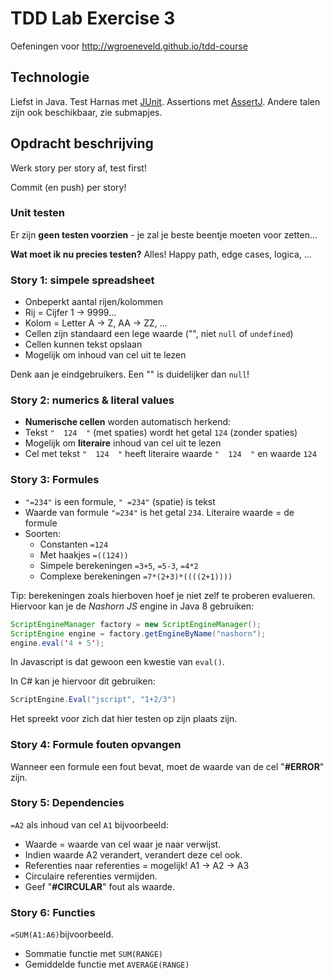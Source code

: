
# TDD Lab Exercise 3

Oefeningen voor http://wgroeneveld.github.io/tdd-course

## Technologie

Liefst in Java. Test Harnas met [JUnit](https://github.com/junit-team/junit4/wiki/Getting-started). Assertions met [AssertJ](http://joel-costigliola.github.io/assertj/).
Andere talen zijn ook beschikbaar, zie submapjes. 


## Opdracht beschrijving

Werk story per story af, test first!

Commit (en push) per story!

### Unit testen

Er zijn **geen testen voorzien** - je zal je beste beentje moeten voor zetten...

**Wat moet ik nu precies testen?** Alles! Happy path, edge cases, logica, ...

### Story 1: simpele spreadsheet

- Onbeperkt aantal rijen/kolommen
- Rij = Cijfer 1 -> 9999...
- Kolom = Letter A -> Z, AA -> ZZ, ...
- Cellen zijn standaard een lege waarde ("", niet `null` of `undefined`)
- Cellen kunnen tekst opslaan
- Mogelijk om inhoud van cel uit te lezen

Denk aan je eindgebruikers. Een "" is duidelijker dan `null`! 

### Story 2: numerics & literal values

- **Numerische cellen** worden automatisch herkend:
- Tekst `"  124  "` (met spaties) wordt het getal `124` (zonder spaties)
- Mogelijk om **literaire** inhoud van cel uit te lezen
- Cel met tekst `"  124  "` heeft literaire waarde `"  124  "` en waarde `124`

### Story 3: Formules

- `"=234"` is een formule, `" =234"` (spatie) is tekst
- Waarde van formule `"=234"` is het getal `234`. Literaire waarde = de formule
- Soorten:
    - Constanten `=124`
    - Met haakjes `=((124))`
    - Simpele berekeningen `=3+5`, `=5-3`, `=4*2`
    - Complexe berekeningen `=7*(2+3)*((((2+1))))`

Tip: berekeningen zoals hierboven hoef je niet zelf te proberen evalueren. Hiervoor kan je de _Nashorn JS_ engine in Java 8 gebruiken:

```java
ScriptEngineManager factory = new ScriptEngineManager();
ScriptEngine engine = factory.getEngineByName("nashorn");
engine.eval('4 + 5');
```

In Javascript is dat gewoon een kwestie van `eval()`.

In C# kan je hiervoor dit gebruiken:

```C#
ScriptEngine.Eval("jscript", "1+2/3")
```

Het spreekt voor zich dat hier testen op zijn plaats zijn.

### Story 4: Formule fouten opvangen

Wanneer een formule een fout bevat, moet de waarde van de cel "**#ERROR**" zijn.

### Story 5: Dependencies

`=A2` als inhoud van cel `A1` bijvoorbeeld:

- Waarde = waarde van cel waar je naar verwijst.
- Indien waarde A2 verandert, verandert deze cel ook.
- Referenties naar referenties = mogelijk! A1 -> A2 -> A3
- Circulaire referenties vermijden.
- Geef "**#CIRCULAR**" fout als waarde.

### Story 6: Functies

`=SUM(A1:A6)`bijvoorbeeld.

- Sommatie functie met `SUM(RANGE)`
- Gemiddelde functie met `AVERAGE(RANGE)`

